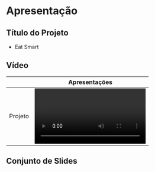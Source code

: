 # Apresentação

## Título do Projeto
* Eat   Smart

## Vídeo

| 	|   Apresentações    |
|:---:  | :---: |
|  Projeto  | <video src="https://github.com/ICEI-PUC-Minas-PMV-ADS/pmv-ads-2023-2-e3-proj-mov-t3-time4-fit/assets/93801572/4f29f998-5d1a-441e-a8a5-d47d499fbef9"> |



## Conjunto de Slides


